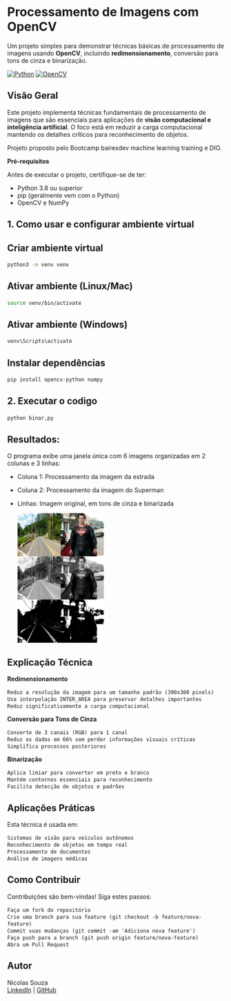 # Processamento de Imagens com OpenCV 

Um projeto simples para demonstrar técnicas básicas de processamento de imagens usando **OpenCV**, incluindo **redimensionamento**, conversão para tons de cinza e binarização. 


[![Python](https://img.shields.io/badge/Python-3.8%2B-blue?logo=python)](https://www.python.org/)
[![OpenCV](https://img.shields.io/badge/OpenCV-4.5%2B-green?logo=opencv)](https://opencv.org/)


## Visão Geral 

Este projeto implementa técnicas fundamentais de processamento de imagens que são essenciais para aplicações de **visão computacional e inteligência artificial**. O foco está em reduzir a carga computacional mantendo os detalhes críticos para reconhecimento de objetos. 

Projeto proposto pelo Bootcamp bairesdev machine learning training e DIO.

**Pré-requisitos**

Antes de executar o projeto, certifique-se de ter: 

   - Python 3.8 ou superior
   - pip (geralmente vem com o Python)
   - OpenCV e NumPy
     

 
## 1. Como usar e configurar ambiente virtual 

## Criar ambiente virtual

```bash
python3 -m venv venv
```

## Ativar ambiente (Linux/Mac)

```bash
source venv/bin/activate
```

## Ativar ambiente (Windows)

```bash
venv\Scripts\activate
```

## Instalar dependências

```bash
pip install opencv-python numpy
```



## 2. Executar o codigo

```bash
python binar,py
```
 

## Resultados:

O programa exibe uma janela única com 6 imagens organizadas em 2 colunas e 3 linhas: 

   - Coluna 1: Processamento da imagem da estrada
   - Coluna 2: Processamento da imagem do Superman
   - Linhas: Imagem original, em tons de cinza e binarizada




     <img src="imagens/resultado.png" alt="Exemplo de saída" width="200" />

   
## Explicação Técnica

**Redimensionamento** 

    Reduz a resolução da imagem para um tamanho padrão (300x300 pixels)
    Usa interpolação INTER_AREA para preservar detalhes importantes
    Reduz significativamente a carga computacional
     

**Conversão para Tons de Cinza** 

    Converte de 3 canais (RGB) para 1 canal
    Reduz os dados em 66% sem perder informações visuais críticas
    Simplifica processos posteriores
     

**Binarização** 

    Aplica limiar para converter em preto e branco
    Mantém contornos essenciais para reconhecimento
    Facilita detecção de objetos e padrões
     

## Aplicações Práticas 

Esta técnica é usada em: 

    Sistemas de visão para veículos autônomos
    Reconhecimento de objetos em tempo real
    Processamento de documentos
    Análise de imagens médicas
     

## Como Contribuir 

Contribuições são bem-vindas! Siga estes passos: 

    Faça um fork do repositório
    Crie uma branch para sua feature (git checkout -b feature/nova-feature)
    Commit suas mudanças (git commit -am 'Adiciona nova feature')
    Faça push para a branch (git push origin feature/nova-feature)
    Abra um Pull Request


## Autor

Nicolas Souza  
[LinkedIn](https://linkedin.com/in/nicolas-y-p-souza) | [GitHub](https://github.com/NicolasYPS)
     